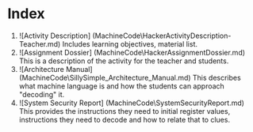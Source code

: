 # Index

1. ![Activity Description] (MachineCode\HackerActivityDescription-Teacher.md) Includes learning objectives, material list. 
2. ![Assignment Dossier] (MachineCode\HackerAssignmentDossier.md) This is a description of the activity for the teacher and students. 
3. ![Architecture Manual] (MachineCode\SillySimple_Architecture_Manual.md) This describes what machine language is and how the students can approach "decoding" it.
4. ![System Security Report] (MachineCode\SystemSecurityReport.md) This provides the instructions they need to initial register values, instructions they need to decode and how to relate that to clues.

